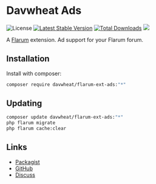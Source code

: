 # Davwheat Ads

![License](https://img.shields.io/badge/license-MIT-blue.svg) [![Latest Stable Version](https://img.shields.io/packagist/v/davwheat/flarum-ext-ads.svg)](https://packagist.org/packages/davwheat/flarum-ext-ads) [![Total Downloads](https://img.shields.io/packagist/dt/davwheat/flarum-ext-ads.svg)](https://packagist.org/packages/davwheat/flarum-ext-ads) ![](https://flarum-badge-api.davwheat.dev/v1/compat-latest/davwheat/flarum-ext-ads)

A [Flarum](http://flarum.org) extension. Ad support for your Flarum forum.

## Installation

Install with composer:

```sh
composer require davwheat/flarum-ext-ads:"*"
```

## Updating

```sh
composer update davwheat/flarum-ext-ads:"*"
php flarum migrate
php flarum cache:clear
```

## Links

- [Packagist](https://packagist.org/packages/davwheat/flarum-ext-ads)
- [GitHub](https://github.com/davwheat/flarum-ext-ads)
- [Discuss](https://discuss.flarum.org/d/PUT_DISCUSS_SLUG_HERE)
